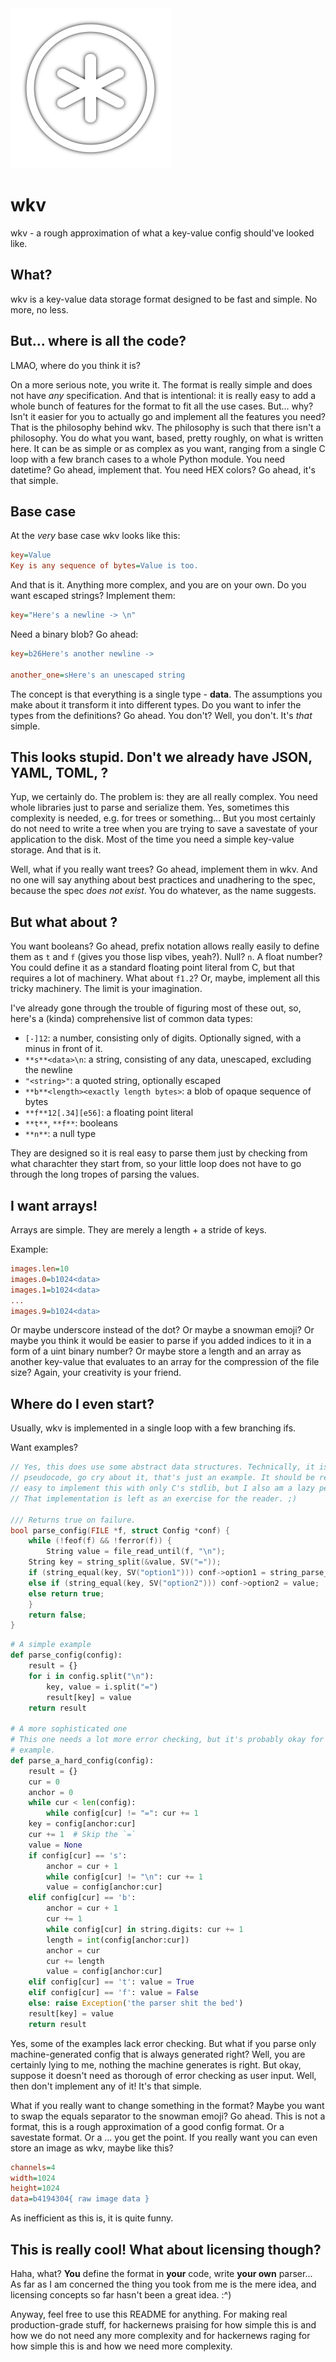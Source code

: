 
<img alt="wkv logo" src="icon-shadow.png" width=256 height=256>

# wkv
wkv - a rough approximation of what a key-value config should've looked like.

## What?
wkv is a key-value data storage format designed to be fast and simple. No more,
no less.

## But... where is all the code?
LMAO, where do you think it is?

On a more serious note, you write it. The format is really simple and does not
have _any_ specification. And that is intentional: it is really easy to add a
whole bunch of features for the format to fit all the use cases. But... why?
Isn't it easier for you to actually go and implement all the features you need?
That is the philosophy behind wkv. The philosophy is such that there isn't a
philosophy. You do what you want, based, pretty roughly, on what is written
here. It can be as simple or as complex as you want, ranging from a single C
loop with a few branch cases to a whole Python module. You need datetime?
Go ahead, implement that. You need HEX colors? Go ahead, it's that simple.

## Base case
At the _very_ base case wkv looks like this:
```ini
key=Value
Key is any sequence of bytes=Value is too.
```
And that is it. Anything more complex, and you are on your own. Do you want
escaped strings? Implement them:
```ini
key="Here's a newline -> \n"
```
Need a binary blob? Go ahead:
```ini
key=b26Here's another newline ->

another_one=sHere's an unescaped string
```
The concept is that everything is a single type - **data**. The assumptions you
make about it transform it into different types. Do you want to infer the types
from the definitions? Go ahead. You don't? Well, you don't. It's _that_ simple.

## This looks stupid. Don't we already have JSON, YAML, TOML, <insert your favourite markup language here>?

Yup, we certainly do. The problem is: they are all really complex. You need
whole libraries just to parse and serialize them. Yes, sometimes this complexity
is needed, e.g. for trees or something... But you most certainly do not need to
write a tree when you are trying to save a savestate of your application to the
disk. Most of the time you need a simple key-value storage. And that is it.

Well, what if you really want trees? Go ahead, implement them in wkv. And no one
will say anything about best practices and unadhering to the spec, because the
spec _does not exist_. You do whatever, as the name suggests.

## But what about <a common data type>?
You want booleans? Go ahead, prefix notation allows really easily to define them
as `t` and `f` (gives you those lisp vibes, yeah?). Null? `n`. A float number?
You could define it as a standard floating point literal from C, but that
requires a lot of machinery. What about `f1.2`? Or, maybe, implement all this
tricky machinery. The limit is your imagination.

I've already gone through the trouble of figuring most of these out, so, here's
a (kinda) comprehensive list of common data types:
- `[-]12`: a number, consisting only of digits. Optionally signed, with a minus in
  front of it.
- `**s**<data>\n`: a string, consisting of any data, unescaped, excluding the newline
- `"<string>"`: a quoted string, optionally escaped
- `**b**<length><exactly length bytes>`: a blob of opaque sequence of bytes
- `**f**12[.34][e56]`: a floating point literal
- `**t**`, `**f**`: booleans
- `**n**`: a null type

They are designed so it is real easy to parse them just by checking from what
charachter they start from, so your little loop does not have to go through the
long tropes of parsing the values.

## I want arrays!
Arrays are simple. They are merely a length + a stride of keys.

Example:

```ini
images.len=10
images.0=b1024<data>
images.1=b1024<data>
...
images.9=b1024<data>
```

Or maybe underscore instead of the dot? Or maybe a snowman emoji? Or maybe you
think it would be easier to parse if you added indices to it in a form of a uint
binary number? Or maybe store a length and an array as another key-value that
evaluates to an array for the compression of the file size? Again, your
creativity is your friend.

## Where do I even start?
Usually, wkv is implemented in a single loop with a few branching ifs.

Want examples?

```c
// Yes, this does use some abstract data structures. Technically, it is
// pseudocode, go cry about it, that's just an example. It should be relatively
// easy to implement this with only C's stdlib, but I also am a lazy person.
// That implementation is left as an exercise for the reader. ;)

/// Returns true on failure.
bool parse_config(FILE *f, struct Config *conf) {
    while (!feof(f) && !ferror(f)) {
        String value = file_read_until(f, "\n");
	String key = string_split(&value, SV("="));
	if (string_equal(key, SV("option1"))) conf->option1 = string_parse_int(value);
	else if (string_equal(key, SV("option2"))) conf->option2 = value;
	else return true;
    }
    return false;
}
```

```python
# A simple example
def parse_config(config):
    result = {}
    for i in config.split("\n"):
    	key, value = i.split("=")
        result[key] = value
    return result

# A more sophisticated one
# This one needs a lot more error checking, but it's probably okay for an
# example.
def parse_a_hard_config(config):
    result = {}
    cur = 0
    anchor = 0
    while cur < len(config):
    	while config[cur] != "=": cur += 1
	key = config[anchor:cur]
	cur += 1  # Skip the `=`
	value = None
	if config[cur] == 's':
	    anchor = cur + 1
	    while config[cur] != "\n": cur += 1
	    value = config[anchor:cur]
	elif config[cur] == 'b':
	    anchor = cur + 1
	    cur += 1
	    while config[cur] in string.digits: cur += 1
	    length = int(config[anchor:cur])
	    anchor = cur
	    cur += length
	    value = config[anchor:cur]
	elif config[cur] == 't': value = True
	elif config[cur] == 'f': value = False
	else: raise Exception('the parser shit the bed')
	result[key] = value
    return result
```

Yes, some of the examples lack error checking. But what if you parse only
machine-generated config that is always generated right? Well, you are certainly
lying to me, nothing the machine generates is right. But okay, suppose it
doesn't need as thorough of error checking as user input. Well, then don't
implement any of it! It's that simple.

What if you really want to change something in the format? Maybe you want to
swap the equals separator to the snowman emoji? Go ahead. This is not a format,
this is a rough approximation of a good config format. Or a savestate format. Or
a ... you get the point. If you really want you can even store an image as wkv,
maybe like this?
```ini
channels=4
width=1024
height=1024
data=b4194304{ raw image data }
```
As inefficient as this is, it is quite funny.

## This is really cool! What about licensing though?
Haha, what? **You** define the format in **your** code, write **your own**
parser... As far as I am concerned the thing you took from me is the mere idea,
and licensing concepts so far hasn't been a great idea. :^)

Anyway, feel free to use this README for anything. For making real
production-grade stuff, for hackernews praising for how simple this is and how
we do not need any more complexity and for hackernews raging for how simple this
is and how we need more complexity.
